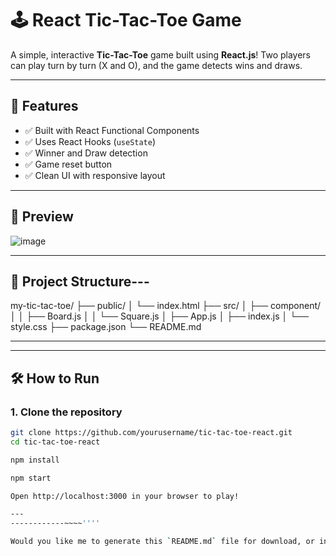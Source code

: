 # 🕹️ React Tic-Tac-Toe Game

A simple, interactive **Tic-Tac-Toe** game built using **React.js**! Two players can play turn by turn (X and O), and the game detects wins and draws.

---

## 🚀 Features

- ✅ Built with React Functional Components
- ✅ Uses React Hooks (`useState`)
- ✅ Winner and Draw detection
- ✅ Game reset button
- ✅ Clean UI with responsive layout

---

## 📸 Preview

![image](https://github.com/user-attachments/assets/ba5efad6-78ae-4a99-9063-a37cddcf27d4)
<!-- Replace with your own screenshot if needed -->

---

## 📁 Project Structure---


my-tic-tac-toe/
├── public/
│ └── index.html
├── src/
│ ├── component/
│ │ ├── Board.js
│ │ └── Square.js
│ ├── App.js
│ ├── index.js
│ └── style.css
├── package.json
└── README.md

-----
---

## 🛠️ How to Run

### 1. Clone the repository

```bash
git clone https://github.com/yourusername/tic-tac-toe-react.git
cd tic-tac-toe-react

npm install

npm start

Open http://localhost:3000 in your browser to play!

---
------------~~~~''''

Would you like me to generate this `README.md` file for download, or include a screenshot placeholder file as well?


